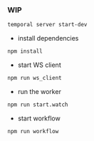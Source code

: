 ### WIP

``` bash
temporal server start-dev
```

- install dependencies

``` bash
npm install
```

- start WS client

``` bash
npm run ws_client
```


- run the worker

``` bash
npm run start.watch
```


- start workflow

``` bash
npm run workflow
```
